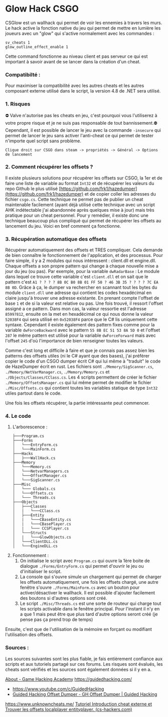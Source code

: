# Glow Hack CSGO
CSGlow est un wallhack qui permet de voir les ennemies à travers les murs.
Le hack active la fonction native du jeu qui permet de mettre en lumière les joueurs avec un "glow" qui s'active normalement avec les commandes :
```
sv_cheats 1
glow_outline_effect_enable 1
```
Cette command fonctionne au niveau client et pas serveur ce qui est important à savoir avant de se lancer dans la création d'un cheat.

### Compatibilté :
Pour maximiser la compatibilité avec les autres cheats et les autres composant externe utilisé dans le script, la version 4.8 de .NET sera utilisé.

### 1. Risques
⛔ Valve n'autorise pas les cheats en jeu, c'est pourquoi vous l'utiliserez à votre propre risque et je ne suis pas responsable de tout bannissement.⛔
Cependant, il est possible de lancer le jeu avec la commande `-insecure` qui permet de lancer le jeu sans activer l'anti-cheat  ce qui permet de tester n'importe quel script sans problème.
```
Clique droit sur CSGO dans steam -> propriétés -> Général -> Options de lancement
```

### 2. Comment récupérer les offsets ?
Il existe plusieurs solutions pour récupérer les offsets sur CSGO, la 1er et de faire une liste de variable au format `Int32` et de récupérer les valeurs du repo Github le plus utilisé [https://github.com/frk1/hazedumper](https://github.com/frk1/hazedumper) et de copier coller les adresses du fichier `csgo.cs`. Cette technique ne permet pas de publier un cheat maintenable facilement (ayant déjà utilisé cette technique avec un script AHK indétectable j'ai abandonnée après quelques mise à jour) mais très pratique pour un cheat personnel.
Pour y remédier, il existe donc une technique beaucoup plus compliqué qui permet de récupérer les offsets au lancement du jeu.
Voici en bref comment ça fonctionne.

### 3. Récupération automatique des offsets
Récupérer automatiquement des offsets et TRES compliquer. Cela demande de bien connaître le fonctionnement de l'application, et des processus. 
Pour faire simple, il y a 2 modules qui nous intéressent : client.dll et engine.dll. Chaque offsets a son propre pattern qui change à chaque nouvelle mise a jour du jeu (ou pas). 
Par exemple, pour la variable `dwRadarBase` :
Le module dans lequel ce trouve cette variable c'est `client.dll` et on sait que le pattern c'est `A1 ? ? ? ? 8B 0C B0 8B 01 FF 50 ? 46 3B 35 ? ? ? ? 7C EA 8B 0D`. Grâce à ça, le dumper va rechercher en scannant tout les bytes du module `client.dll` une adresse qui contient les codes hexadécimal en claire jusqu'à trouver une adresse existante. En prenant compte l'offset de base `1` et de si la valeur est relative ou pas. Une fois trouvé, il ressort l'offset assigné a ce pattern.
Dans mon cas, la valeur ressortie est  l'adresse `85997812`, ensuite on la met en hexadécimal ce qui nous donne la valeur `52038F4` qui sera utilisé en `0x52038F4` parce que le C# lis uniquement cette syntaxe.
Cependant il existe également des pattern fixes comme pour la variable `dwForceBackward` avec le pattern `55 8B EC 51 53 8A 5D 0` et l'offset `287` le même pattern est utilisé pour la variable `dwForceForward` mais avec l'offset `245` d'où l'importance de bien renseigner toutes les valeurs.
 
Comme c'est long et difficile à faire et que je connais pas assez bien les patterns des offsets utiles (ni le C# ayant que des bases), j'ai préférer copier le code d'un CSGO dumper écrit C# qui lui même à "traduit" le code de HazeDumper écrit en rust. Les fichiers sont `./Memory/SigScanner.cs`, `./Memory/NetVarManager.cs`, `./Memory/Memory.cs` et `./Objects/Classes/CClass.cs`. 
Les 4 scripts permettent de créer le fichier `./Memory/OffsetsManager.cs` qui lui même permet de modifier le fichier `./Misc/Offsets.cs` qui contient toutes les variables statique de type `Int32` utiles partout dans le code.

Une fois les offsets récupérer, la partie intéressante peut commencer.

### 4. Le code

 1. L'arborescence :
	```
	├───Program.cs
	├───Forms
	│   └───EntryForm.cs
	│   └───MainForm.cs
	├───Hacks
	│   ├───WallHack.cs
	├───Memory
	│   └───Memory.cs
	│   └───NetvarManagers.cs
	│   └───OffsetManager.cs
	│   └───SigScanner.cs
	├───Misc
	│   └─── Globals.cs
	│   └───Offsets.cs
	│   └─── Threads.cs
	├───Objects
	│   ├───Classes
	│   |  	└───CClass.cs
 	│   ├───Entity
	│   |  	└───CBaseEntity.cs
	│   |  	└───CBasePlayer.cs
	│   |  	└─── CCSPlayer.cs
	│   └───Structs
	│   |  	└───GlowObjects.cs
	│   └───ClientDLL.cs
	│   └───EngineDLL.cs
	```
 2. Fonctionnement :
	 1. On initialise le script avec `Program.cs` qui ouvre la 1ère boite de dialogue `./Forms/EntryForm.cs` qui permet d'ouvrir le jeu ou d'initialiser le script.
	 2. La console qui s'ouvre simule un chargement qui permet de charger les offsets automatiquement, une fois les offsets chargé, une autre fenêtre s'ouvre `./Forms/MainForm.cs` avec un bouton pour activer/désactiver le wallhack. Il est possible d'ajouter facilement des boutons si d'autres options sont créé.
	 3. Le script `./Misc/Threads.cs` est une sorte de routeur qui charge tout les scripts activable dans le fenêtre principal. Pour l'instant il n'y en a que 1 mais peut être que plus tard d'autre options seront créé (je pense pas ça prend trop de temps)
 
Ensuite, c'est que de l'utilisation de la mémoire en forçant ou modifiant l'utilisation des offsets.

### Sources :
Les sources suivantes sont les plus fiable, je fais entièrement confiance aux scripts et aux tutoriels partagé sur ces forums. Les risques sont évalués, les cheats sont vérifiés et les sources sont également données si il y en a.

[About - Game Hacking Academy](https://gamehacking.academy/about)
https://guidedhacking.com/
		
- https://www.youtube.com/c/GuidedHacking
 -  [Guided Hacking Offset Dumper - GH Offset Dumper | Guided Hacking](https://guidedhacking.com/resources/guided-hacking-offset-dumper-gh-offset-dumper.51/)

https://www.unknowncheats.me/
[Tutoriel Introduction cheat externe et Trouver les offsets localplayer entityplayer. (cs-hackers.com)](https://forum.cs-hackers.com/Thread-Tutoriel-Tutoriel-Introduction-cheat-externe-et-Trouver-les-offsets-localplayer-entityplayer)